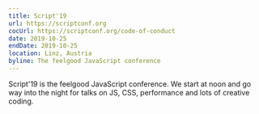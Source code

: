 ```yaml
---
title: Script'19
url: https://scriptconf.org
cocUrl: https://scriptconf.org/code-of-conduct
date: 2019-10-25
endDate: 2019-10-25
location: Linz, Austria
byline: The feelgood JavaScript conference
---
```

Script'19 is the feelgood JavaScript conference. We start at noon and go way into the night for talks on JS, CSS, performance and lots of creative coding.
